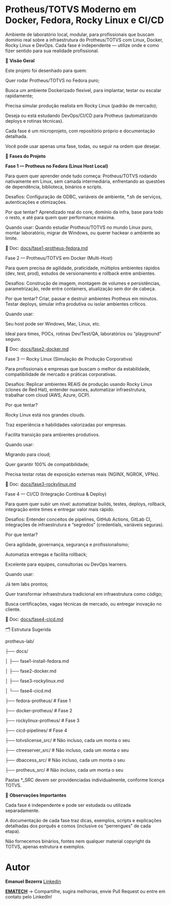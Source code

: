 # Protheus/TOTVS Moderno em Docker, Fedora, Rocky Linux e CI/CD
Ambiente de laboratório local, modular, para profissionais que buscam domínio real sobre a infraestrutura do Protheus/TOTVS com Linux, Docker, Rocky Linux e DevOps.
Cada fase é independente — utilize onde e como fizer sentido para sua realidade profissional.

🚩 **Visão Geral**

Este projeto foi desenhado para quem:

Quer rodar Protheus/TOTVS no Fedora puro;

Busca um ambiente Dockerizado flexível, para implantar, testar ou escalar rapidamente;

Precisa simular produção realista em Rocky Linux (padrão de mercado);

Deseja ou está estudando DevOps/CI/CD para Protheus (automatizando deploys e rotinas técnicas).

Cada fase é um microprojeto, com repositório próprio e documentação detalhada.

Você pode usar apenas uma fase, todas, ou seguir na ordem que desejar.

🧩 **Fases do Projeto**

**Fase 1 — Protheus no Fedora (Linux Host Local)**

Para quem quer aprender onde tudo começa: Protheus/TOTVS rodando nativamente em Linux, sem camada intermediária, enfrentando as questões de dependência, biblioteca, binários e scripts.

Desafios: Configuração de ODBC, variáveis de ambiente, *.sh de serviços, autenticações e otimizações.

Por que tentar? Aprendizado real do core, domínio da infra, base para todo o resto, e até para quem quer performance máxima.

Quando usar: Quando estudar Protheus/TOTVS no mundo Linux puro, montar laboratório, migrar de Windows, ou querer hackear o ambiente ao limite.

📄 Doc: [docs/fase1-protheus-fedora.md](https://github.com/efbtecnologia/protheus-linux-docker/blob/main/docs/fase1-protheus-fedora.md)


Fase 2 — Protheus/TOTVS em Docker (Multi-Host)

Para quem precisa de agilidade, praticidade, múltiplos ambientes rápidos (dev, test, prod), estudos de versionamento e rollback entre ambientes.

Desafios: Construção de imagem, montagem de volumes e persistências, parametrização, rede entre containers, atualização sem dor de cabeça.

Por que tentar? Criar, pausar e destruir ambientes Protheus em minutos. Testar deploys, simular infra produtiva ou isolar ambientes críticos.

Quando usar:

Seu host pode ser Windows, Mac, Linux, etc.

Ideal para times, POCs, rotinas Dev/Test/QA, laboratórios ou “playground” seguro.

📄 Doc: [docs/fase2-docker.md](https://github.com/efbtecnologia/protheus-linux-docker/blob/main/docs/fase2-docker.md)

Fase 3 — Rocky Linux (Simulação de Produção Corporativa)

Para profissionais e empresas que buscam o melhor da estabilidade, compatibilidade de mercado e práticas corporativas.

Desafios: Replicar ambientes REAIS de produção usando Rocky Linux (clones de Red Hat), entender nuances, automatizar infraestrutura, trabalhar com cloud (AWS, Azure, GCP).

Por que tentar?

Rocky Linux está nos grandes clouds.

Traz experiência e habilidades valorizadas por empresas.

Facilita transição para ambientes produtivos.

Quando usar:

Migrando para cloud;

Quer garantir 100% de compatibilidade;

Precisa testar rotas de exposição externas reais (NGINX, NGROK, VPNs).

📄 Doc: [docs/fase3-rockylinux.md](https://github.com/efbtecnologia/protheus-linux-docker/blob/main/docs/fase3-rockylinux.md)

Fase 4 — CI/CD (Integração Contínua & Deploy)

Para quem quer subir um nível: automatizar builds, testes, deploys, rollback, integração entre times e entregar valor mais rápido.

Desafios: Entender conceitos de pipelines, GitHub Actions, GitLab CI, integrações de infraestrutura e “segredos” (credentials, variáveis seguras).

Por que tentar?

Gera agilidade, governança, segurança e profissionalismo;

Automatiza entregas e facilita rollback;

Excelente para equipes, consultorias ou DevOps learners.

Quando usar:

Já tem labs prontos;

Quer transformar infraestrutura tradicional em infraestrutura como código;

Busca certificações, vagas técnicas de mercado, ou entregar inovação no cliente.

📄 Doc: [docs/fase4-cicd.md](https://github.com/efbtecnologia/protheus-linux-docker/blob/main/docs/fase4-cicd.md)

🗂️ Estrutura Sugerida

protheus-lab/

├── docs/

│   ├── fase1-install-fedora.md

│   ├── fase2-docker.md

│   ├── fase3-rockylinux.md

│   └── fase4-cicd.md

├── fedora-protheus/           # Fase 1

├── docker-protheus/           # Fase 2

├── rockylinux-protheus/       # Fase 3

├── cicd-pipelines/            # Fase 4

├── totvslicense_src/          # Não incluso, cada um monta o seu

├── ctreeserver_src/           # Não incluso, cada um monta o seu

├── dbaccess_src/              # Não incluso, cada um monta o seu

├── protheus_src/              # Não incluso, cada um monta o seu

Pastas *_SRC devem ser providenciadas individualmente, conforme licença TOTVS.

📌 **Observações Importantes**

Cada fase é independente e pode ser estudada ou utilizada separadamente.

A documentação de cada fase traz dicas, exemplos, scripts e explicações detalhadas dos porquês e comos (inclusive os “perrengues” de cada etapa).

Não fornecemos binários, fontes nem qualquer material copyright da TOTVS, apenas estrutura e exemplos.

# Autor

**Emanuel Bezerra**
[Linkedin](www.linkedin.com/in/emanuel-fbezerra)

**[EMATECH](www.ematech.com.br)**
→ Compartilhe, sugira melhorias, envie Pull Request ou entre em contato pelo LinkedIn!

